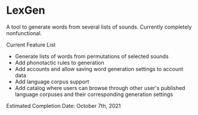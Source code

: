 # LexGen
A tool to generate words from several lists of sounds.
Currently completely nonfunctional.

Current Feature List
- Generate lists of words from permutations of selected sounds
- Add phonotactic rules to generation
- Add accounts and allow saving word generation settings to account data
- Add language corpus support
- Add catalog where users can browse through other user's published language corpuses and their corresponding generation settings

Estimated Completion Date: October 7th, 2021
